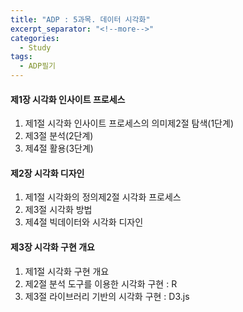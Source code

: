 ```yaml
---
title: "ADP : 5과목. 데이터 시각화"
excerpt_separator: "<!--more-->"
categories:
  - Study
tags:
  - ADP필기
---
```


#### 제1장 시각화 인사이트 프로세스

  1. 제1절 시각화 인사이트 프로세스의 의미제2절 탐색(1단계)
  2. 제3절 분석(2단계)
  3. 제4절 활용(3단계)

#### 제2장 시각화 디자인

  1. 제1절 시각화의 정의제2절 시각화 프로세스
  2. 제3절 시각화 방법
  3. 제4절 빅데이터와 시각화 디자인

#### 제3장 시각화 구현 개요

  1. 제1절 시각화 구현 개요
  2. 제2절 분석 도구를 이용한 시각화 구현 : R
  3. 제3절 라이브러리 기반의 시각화 구현 : D3.js